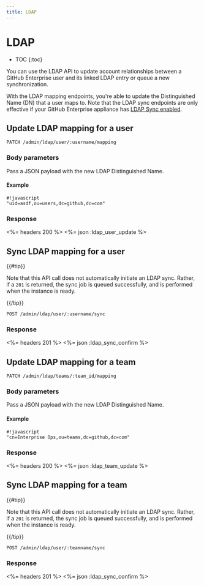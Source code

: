 ```yaml
---
title: LDAP
---
```


# LDAP

* TOC
{:toc}

You can use the LDAP API to update account relationships between a GitHub Enterprise user and its linked LDAP entry or queue a new synchronization.

With the LDAP mapping endpoints, you're able to update the Distinguished Name (DN) that a user maps to. Note that the LDAP sync endpoints are only effective if your GitHub Enterprise appliance has [LDAP Sync enabled](https://help.github.com/enterprise/2.1/admin/guides/user-management/using-ldap).

## Update LDAP mapping for a user

    PATCH /admin/ldap/user/:username/mapping

### Body parameters

Pass a JSON payload with the new LDAP Distinguished Name.

#### Example

    #!javascript
    "uid=asdf,ou=users,dc=github,dc=com"

### Response

<%= headers 200 %>
<%= json :ldap_user_update %>

## Sync LDAP mapping for a user

{{#tip}}

Note that this API call does not automatically initiate an LDAP sync. Rather, if a `201` is returned, the sync job is queued successfully, and is performed when the instance is ready.

{{/tip}}

    POST /admin/ldap/user/:username/sync

### Response

<%= headers 201 %>
<%= json :ldap_sync_confirm %>

## Update LDAP mapping for a team

    PATCH /admin/ldap/teams/:team_id/mapping

### Body parameters

Pass a JSON payload with the new LDAP Distinguished Name.

#### Example

    #!javascript
    "cn=Enterprise Ops,ou=teams,dc=github,dc=com"

### Response

<%= headers 200 %>
<%= json :ldap_team_update %>

## Sync LDAP mapping for a team

{{#tip}}

Note that this API call does not automatically initiate an LDAP sync. Rather, if a `201` is returned, the sync job is queued successfully, and is performed when the instance is ready.

{{/tip}}

    POST /admin/ldap/user/:teamname/sync

### Response

<%= headers 201 %>
<%= json :ldap_sync_confirm %>
